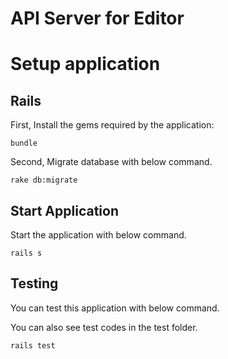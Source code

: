 API Server for Editor
============================

# Setup application

## Rails
First, Install the gems required by the application:

	bundle

Second, Migrate database with below command.

	rake db:migrate

## Start Application
Start the application with below command.

	rails s

## Testing
You can test this application with below command.

You can also see test codes in the test folder.

	rails test



